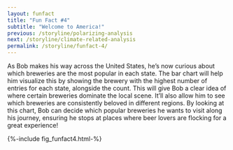 ```yaml
---
layout: funfact
title: "Fun Fact #4"
subtitle: "Welcome to America!"
previous: /storyline/polarizing-analysis
next: /storyline/climate-related-analysis
permalink: /storyline/funfact-4/
---
```


As Bob makes his way across the United States, he’s now curious about which breweries are the most popular in each state. The bar chart will help him visualize this by showing the brewery with the highest number of entries for each state, alongside the count. This will give Bob a clear idea of where certain breweries dominate the local scene. It’ll also allow him to see which breweries are consistently beloved in different regions. By looking at this chart, Bob can decide which popular breweries he wants to visit along his journey, ensuring he stops at places where beer lovers are flocking for a great experience!

<div>
    {%-include fig_funfact4.html-%}
</div>
